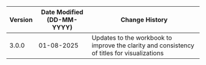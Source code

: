 | **Version** | **Date Modified (DD-MM-YYYY)** | **Change History**                                                                       |
|-------------|--------------------------------|------------------------------------------------------------------------------------------|
| 3.0.0       | 01-08-2025                     | Updates to the workbook to improve the clarity and consistency of titles for visualizations								                                  |




